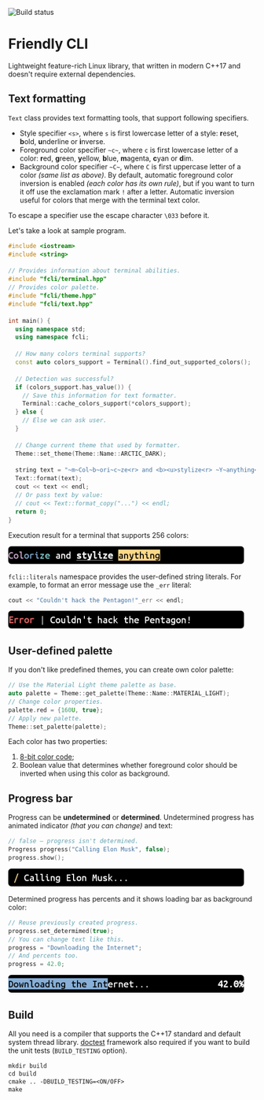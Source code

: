 ![Build status](https://github.com/lem0nez/friendly-cli/workflows/CMake/badge.svg?branch=main)

# Friendly CLI
Lightweight feature-rich Linux library, that written in modern C++17 and doesn't
require external dependencies.

## Text formatting
`Text` class provides text formatting tools, that support following specifiers.
- Style specifier `<s>`, where `s` is first lowercase letter of a style:
  **r**eset, **b**old, **u**nderline or **i**nverse.
- Foreground color specifier `~c~`, where `c` is first lowercase letter of
  a color: **r**ed, **g**reen, **y**ellow, **b**lue, **m**agenta, **c**yan or
  **d**im.
- Background color specifier `~C~`, where `C` is first uppercase letter of a
  color _(same list as above)_. By default, automatic foreground color inversion
  is enabled _(each color has its own rule)_, but if you want to turn it off use
  the exclamation mark `!` after a letter. Automatic inversion useful for colors
  that merge with the terminal text color.

To escape a specifier use the escape character `\033` before it.

Let's take a look at sample program.
```cpp
#include <iostream>
#include <string>

// Provides information about terminal abilities.
#include "fcli/terminal.hpp"
// Provides color palette.
#include "fcli/theme.hpp"
#include "fcli/text.hpp"

int main() {
  using namespace std;
  using namespace fcli;

  // How many colors terminal supports?
  const auto colors_support = Terminal().find_out_supported_colors();

  // Detection was successful?
  if (colors_support.has_value()) {
    // Save this information for text formatter.
    Terminal::cache_colors_support(*colors_support);
  } else {
    // Else we can ask user.
  }

  // Change current theme that used by formatter.
  Theme::set_theme(Theme::Name::ARCTIC_DARK);

  string text = "~m~Col~b~ori~c~ze<r> and <b><u>stylize<r> ~Y~anything<r>";
  Text::format(text);
  cout << text << endl;
  // Or pass text by value:
  // cout << Text::format_copy("...") << endl;
  return 0;
}
```
Execution result for a terminal that supports 256 colors:

![Colorize and stylize anything](images/colorize-and-stylize-anything.png)

`fcli::literals` namespace provides the user-defined string literals. For
example, to format an error message use the `_err` literal:
```cpp
cout << "Couldn't hack the Pentagon!"_err << endl;
```
![Couldn't hack the Pentagon](images/could-not-hack-the-pentagon.png)

## User-defined palette
If you don't like predefined themes, you can create own color palette:
```cpp
// Use the Material Light theme palette as base.
auto palette = Theme::get_palette(Theme::Name::MATERIAL_LIGHT);
// Change color properties.
palette.red = {160U, true};
// Apply new palette.
Theme::set_palette(palette);
```
Each color has two properties:
1. [8-bit color code](https://wikipedia.org/wiki/ANSI_escape_code#Colors);
2. Boolean value that determines whether foreground color should be inverted
   when using this color as background.

## Progress bar
Progress can be **undetermined** or **determined**. Undetermined progress has
animated indicator _(that you can change)_ and text:
```cpp
// false — progress isn't determined.
Progress progress("Calling Elon Musk", false);
progress.show();
```
![Calling Elon Musk](images/calling-elon-musk.png)

Determined progress has percents and it shows loading bar as background color:
```cpp
// Reuse previously created progress.
progress.set_determimed(true);
// You can change text like this.
progress = "Downloading the Internet";
// And percents too.
progress = 42.0;
```
![Downloading the Internet](images/downloading-the-internet.png)

## Build
All you need is a compiler that supports the C++17 standard and default system
thread library. [doctest](https://github.com/onqtam/doctest) framework also
required if you want to build the unit tests (`BUILD_TESTING` option).
```
mkdir build
cd build
cmake .. -DBUILD_TESTING=<ON/OFF>
make
```
